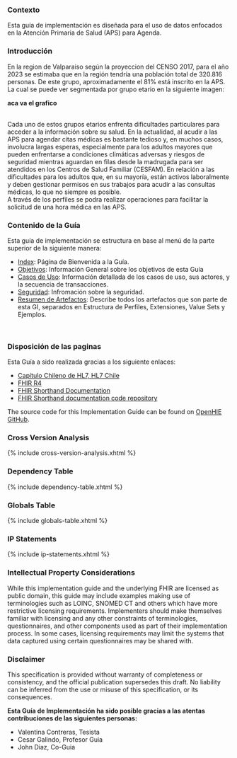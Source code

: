 ### Contexto
Esta guía de implementación es diseñada para el uso de datos enfocados en la Atención Primaria de Salud (APS) para Agenda.
<br>

### Introducción
En la region de Valparaiso según la proyeccion del CENSO 2017, para el año 2023 se estimaba que en la región tendría una población total de 320.816 personas. De este grupo, aproximadamente el 81% está inscrito en la APS. La cual se puede ver segmentada por grupo etario en la siguiente imagen:
<br>

**aca va el grafico**

<br>
Cada uno de estos grupos etarios enfrenta dificultades particulares para acceder a la información sobre su salud. En la actualidad, al acudir a las APS para agendar citas médicas es bastante tedioso y, en muchos casos, involucra largas esperas, especialmente para los adultos mayores que pueden enfrentarse a condiciones climáticas adversas y riesgos de seguridad mientras aguardan en filas desde la madrugada para ser atendidos en los Centros de Salud Familiar (CESFAM). En relación a las dificultades para los adultos que, en su mayoría, están activos laboralmente y deben gestionar permisos en sus trabajos para acudir a las consultas médicas, lo que no siempre es posible.
<br>
A través de los perfiles se podra realizar operaciones para facilitar la solicitud de una hora médica en las APS.

### Contenido de la Guía
Esta guía de implementación se estructura en base al menú de la parte superior de la siguiente manera:
<br>

* [Index](Index.html): Página de Bienvenida a la Guía.
* [Objetivos](Objetivos.html): Información General sobre los objetivos de esta Guía
* [Casos de Uso](CasosDeUsos.html): Información detallada de los casos de uso, sus actores, y la secuencia de transacciones.
* [Seguridad](Seguridad.html): Infromación sobre la seguridad.
* [Resumen de Artefactos](artifacts.html): Describe todos los artefactos que son parte de esta GI, separados en Estructura de Perfiles, Extensiones, Value Sets y Ejemplos.
<br>

### Disposición de las paginas
Esta Guía a sido realizada gracias a los siguiente enlaces:
<br>

- [Capítulo Chileno de HL7, HL7 Chile](http://hl7chile.cl)
- [FHIR R4](http://hl7.org/fhir/)
- [FHIR Shorthand Documentation](https://build.fhir.org/ig/HL7/fhir-shorthand) 
- [FHIR Shorthand documentation code repository](https://github.com/HL7/fhir-shorthand)

<p>The source code for this Implementation Guide can be found on <a href="https://github.com/openhie/Training-Solution-1">OpenHIE GitHub</a>.</p>

  <h3>Cross Version Analysis</h3> <a name="cross-version-analysis"></a>
  <div>
    {% include cross-version-analysis.xhtml %}
  </div>

  <h3>Dependency Table</h3> <a name="dependency-table"></a>
  <div>
    {% include dependency-table.xhtml %}
  </div>

  <h3>Globals Table</h3> <a name="globals-table"></a>
  <div>
    {% include globals-table.xhtml %}
  </div>

  <h3>IP Statements</h3> <a name="ip-statements"></a>
  <div>
   {% include ip-statements.xhtml %}
  </div>

  <h3>Intellectual Property Considerations</h3>  <a name="ip"> </a>
  <p>
    While this implementation guide and the underlying FHIR are licensed as public domain, this guide may include examples making use of terminologies such 
    as LOINC, SNOMED CT and others which have more restrictive licensing requirements. Implementers should make themselves familiar with licensing and 
    any other constraints of terminologies, questionnaires, and other components used as part of their implementation process. In some cases, 
    licensing requirements may limit the systems that data captured using certain questionnaires may be shared with.
  </p>

  <h3>Disclaimer</h3>  <a name="disclaimer"> </a>
  <p>
    This specification is provided without warranty of completeness or consistency, and the official publication supersedes this draft.
    No liability can be inferred from the use or misuse of this specification, or its consequences.
  </p>
</div>




**Esta Guía de Implementación ha sido posible gracias a las atentas contribuciones de las siguientes personas:**
<br>
* Valentina Contreras, Tesista
* Cesar Galindo, Profesor Guia
* John Diaz, Co-Guia